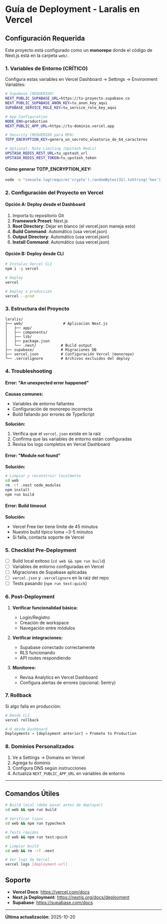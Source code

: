 # Guía de Deployment - Laralis en Vercel

## Configuración Requerida

Este proyecto está configurado como un **monorepo** donde el código de Next.js está en la carpeta `web/`.

### 1. Variables de Entorno (CRÍTICO)

Configura estas variables en Vercel Dashboard → Settings → Environment Variables:

```bash
# Supabase (REQUERIDO)
NEXT_PUBLIC_SUPABASE_URL=https://tu-proyecto.supabase.co
NEXT_PUBLIC_SUPABASE_ANON_KEY=tu_anon_key_aqui
SUPABASE_SERVICE_ROLE_KEY=tu_service_role_key_aqui

# App Configuration
NODE_ENV=production
NEXT_PUBLIC_APP_URL=https://tu-dominio.vercel.app

# Security (REQUERIDO para MFA)
TOTP_ENCRYPTION_KEY=genera_un_secreto_aleatorio_de_64_caracteres

# Optional: Rate Limiting (Upstash Redis)
UPSTASH_REDIS_REST_URL=tu_upstash_url
UPSTASH_REDIS_REST_TOKEN=tu_upstash_token
```

#### Cómo generar TOTP_ENCRYPTION_KEY:
```bash
node -e "console.log(require('crypto').randomBytes(32).toString('hex'))"
```

### 2. Configuración del Proyecto en Vercel

#### Opción A: Deploy desde el Dashboard

1. Importa tu repositorio Git
2. **Framework Preset**: Next.js
3. **Root Directory**: Dejar en blanco (el vercel.json maneja esto)
4. **Build Command**: Automático (usa vercel.json)
5. **Output Directory**: Automático (usa vercel.json)
6. **Install Command**: Automático (usa vercel.json)

#### Opción B: Deploy desde CLI

```bash
# Instalar Vercel CLI
npm i -g vercel

# Deploy
vercel

# Deploy a producción
vercel --prod
```

### 3. Estructura del Proyecto

```
laralis/
├── web/                  # Aplicación Next.js
│   ├── app/
│   ├── components/
│   ├── lib/
│   ├── package.json
│   └── .next/           # Build output
├── supabase/            # Migraciones DB
├── vercel.json          # Configuración Vercel (monorepo)
└── .vercelignore        # Archivos excluidos del deploy
```

### 4. Troubleshooting

#### Error: "An unexpected error happened"

**Causas comunes:**
- Variables de entorno faltantes
- Configuración de monorepo incorrecta
- Build fallando por errores de TypeScript

**Solución:**
1. Verifica que el `vercel.json` existe en la raíz
2. Confirma que las variables de entorno están configuradas
3. Revisa los logs completos en Vercel Dashboard

#### Error: "Module not found"

**Solución:**
```bash
# Limpiar y reconstruir localmente
cd web
rm -rf .next node_modules
npm install
npm run build
```

#### Error: Build timeout

**Solución:**
- Vercel Free tier tiene límite de 45 minutos
- Nuestro build típico toma ~3-5 minutos
- Si falla, contacta soporte de Vercel

### 5. Checklist Pre-Deployment

- [ ] Build local exitoso (`cd web && npm run build`)
- [ ] Variables de entorno configuradas en Vercel
- [ ] Migraciones de Supabase aplicadas
- [ ] `vercel.json` y `.vercelignore` en la raíz del repo
- [ ] Tests pasando (`npm run test:quick`)

### 6. Post-Deployment

1. **Verificar funcionalidad básica:**
   - Login/Registro
   - Creación de workspace
   - Navegación entre módulos

2. **Verificar integraciones:**
   - Supabase conectado correctamente
   - RLS funcionando
   - API routes respondiendo

3. **Monitoreo:**
   - Revisa Analytics en Vercel Dashboard
   - Configura alertas de errores (opcional: Sentry)

### 7. Rollback

Si algo falla en producción:

```bash
# Desde CLI
vercel rollback

# O desde Dashboard
Deployments → [deployment anterior] → Promote to Production
```

### 8. Dominios Personalizados

1. Ve a Settings → Domains en Vercel
2. Agrega tu dominio
3. Configura DNS según instrucciones
4. Actualiza `NEXT_PUBLIC_APP_URL` en variables de entorno

---

## Comandos Útiles

```bash
# Build local (debe pasar antes de deployar)
cd web && npm run build

# Verificar tipos
cd web && npm run typecheck

# Tests rápidos
cd web && npm run test:quick

# Limpiar build
cd web && rm -rf .next

# Ver logs de Vercel
vercel logs [deployment-url]
```

## Soporte

- **Vercel Docs**: https://vercel.com/docs
- **Next.js Deployment**: https://nextjs.org/docs/deployment
- **Supabase**: https://supabase.com/docs

---

**Última actualización**: 2025-10-20
